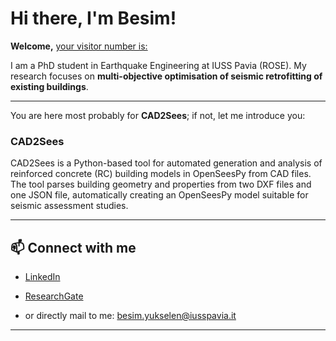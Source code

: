 # Hi there, I'm Besim!  
**Welcome,** [your visitor number is:](https://komarev.com/ghpvc/?username=BsmYksln&color=007BFF)

I am a PhD student in Earthquake Engineering at IUSS Pavia (ROSE). My research focuses on **multi-objective optimisation of seismic retrofitting of existing buildings**.

---

You are here most probably for **CAD2Sees**; if not, let me introduce you:

### CAD2Sees
CAD2Sees is a Python-based tool for automated generation and analysis of reinforced concrete (RC) building models in OpenSeesPy from CAD files. The tool parses building geometry and properties from two DXF files and one JSON file, automatically creating an OpenSeesPy model suitable for seismic assessment studies.

---

## 📫 Connect with me

- [LinkedIn](https://www.linkedin.com/in/besim-yukselen/)  
- [ResearchGate](https://www.researchgate.net/profile/Besim-Yuekselen?ev=hdr_xprf)

- or directly mail to me: [besim.yukselen@iusspavia.it](mailto:besim.yukselen@iusspavia.it)

---